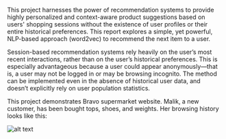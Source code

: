 This project harnesses the power of recommendation systems to provide highly personalized and context-aware product suggestions based on users' shopping sessions without the existence of user profiles or their entire historical preferences. This report explores a simple, yet powerful, NLP-based approach (word2vec) to recommend the next item to a user.

Session-based recommendation systems rely heavily on the user’s most recent interactions, rather than on the user’s historical preferences. This is especially advantageous because a user could appear anonymously—that is, a user may not be logged in or may be browsing incognito. The method can be implemented even in the absence of historical user data, and doesn’t explicitly rely on user population statistics.

This project demonstrates Bravo supermarket website. Malik, a new customer, has been bought tops, shoes, and weights. Her browsing history looks like this:








![alt text](https://github.com/NijatZeynalov/session-based-recommender-bravo-supermarket/assets/31247506/2a7bc24b-41ba-4154-bbd8-8d2f9126cad2)
